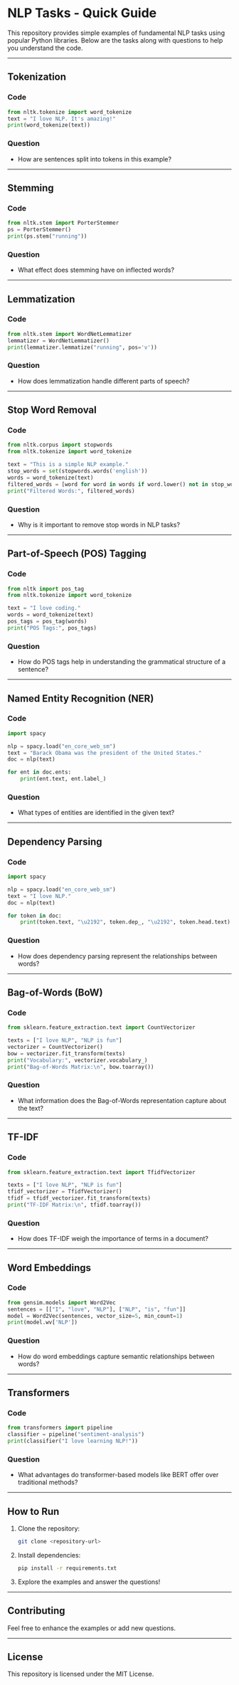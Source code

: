 # NLP Tasks - Quick Guide

This repository provides simple examples of fundamental NLP tasks using popular Python libraries. Below are the tasks along with questions to help you understand the code.

---

## Tokenization
### Code
```python
from nltk.tokenize import word_tokenize
text = "I love NLP. It's amazing!"
print(word_tokenize(text))
```
### Question
- How are sentences split into tokens in this example?

---

## Stemming
### Code
```python
from nltk.stem import PorterStemmer
ps = PorterStemmer()
print(ps.stem("running"))
```
### Question
- What effect does stemming have on inflected words?

---

## Lemmatization
### Code
```python
from nltk.stem import WordNetLemmatizer
lemmatizer = WordNetLemmatizer()
print(lemmatizer.lemmatize("running", pos='v'))
```
### Question
- How does lemmatization handle different parts of speech?

---

## Stop Word Removal
### Code
```python
from nltk.corpus import stopwords
from nltk.tokenize import word_tokenize

text = "This is a simple NLP example."
stop_words = set(stopwords.words('english'))
words = word_tokenize(text)
filtered_words = [word for word in words if word.lower() not in stop_words]
print("Filtered Words:", filtered_words)
```
### Question
- Why is it important to remove stop words in NLP tasks?

---

## Part-of-Speech (POS) Tagging
### Code
```python
from nltk import pos_tag
from nltk.tokenize import word_tokenize

text = "I love coding."
words = word_tokenize(text)
pos_tags = pos_tag(words)
print("POS Tags:", pos_tags)
```
### Question
- How do POS tags help in understanding the grammatical structure of a sentence?

---

## Named Entity Recognition (NER)
### Code
```python
import spacy

nlp = spacy.load("en_core_web_sm")
text = "Barack Obama was the president of the United States."
doc = nlp(text)

for ent in doc.ents:
    print(ent.text, ent.label_)
```
### Question
- What types of entities are identified in the given text?

---

## Dependency Parsing
### Code
```python
import spacy

nlp = spacy.load("en_core_web_sm")
text = "I love NLP."
doc = nlp(text)

for token in doc:
    print(token.text, "\u2192", token.dep_, "\u2192", token.head.text)
```
### Question
- How does dependency parsing represent the relationships between words?

---

## Bag-of-Words (BoW)
### Code
```python
from sklearn.feature_extraction.text import CountVectorizer

texts = ["I love NLP", "NLP is fun"]
vectorizer = CountVectorizer()
bow = vectorizer.fit_transform(texts)
print("Vocabulary:", vectorizer.vocabulary_)
print("Bag-of-Words Matrix:\n", bow.toarray())
```
### Question
- What information does the Bag-of-Words representation capture about the text?

---

## TF-IDF
### Code
```python
from sklearn.feature_extraction.text import TfidfVectorizer

texts = ["I love NLP", "NLP is fun"]
tfidf_vectorizer = TfidfVectorizer()
tfidf = tfidf_vectorizer.fit_transform(texts)
print("TF-IDF Matrix:\n", tfidf.toarray())
```
### Question
- How does TF-IDF weigh the importance of terms in a document?

---

## Word Embeddings
### Code
```python
from gensim.models import Word2Vec
sentences = [["I", "love", "NLP"], ["NLP", "is", "fun"]]
model = Word2Vec(sentences, vector_size=5, min_count=1)
print(model.wv['NLP'])
```
### Question
- How do word embeddings capture semantic relationships between words?

---

## Transformers
### Code
```python
from transformers import pipeline
classifier = pipeline("sentiment-analysis")
print(classifier("I love learning NLP!"))
```
### Question
- What advantages do transformer-based models like BERT offer over traditional methods?

---

## How to Run
1. Clone the repository:
   ```bash
   git clone <repository-url>
   ```
2. Install dependencies:
   ```bash
   pip install -r requirements.txt
   ```
3. Explore the examples and answer the questions!

---

## Contributing
Feel free to enhance the examples or add new questions.

---

## License
This repository is licensed under the MIT License.
